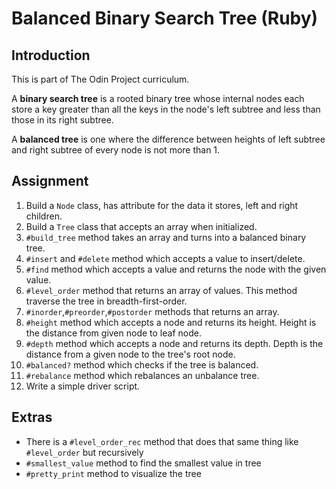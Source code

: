 # Balanced Binary Search Tree (Ruby)
## Introduction
This is part of The Odin Project curriculum.

A **binary search tree** is a rooted binary tree whose internal nodes each store a key greater than all the keys in the node's left subtree and less than those in its right subtree.

A **balanced tree** is one where the difference between heights of left subtree and right subtree of every node is not more than 1.

## Assignment
1. Build a ```Node``` class, has attribute for the data it stores, left and right children.
2. Build a ```Tree``` class that accepts an array when initialized.
3. ```#build_tree``` method takes an array and turns into a balanced binary tree.
4. ```#insert``` and ```#delete``` method which accepts a value to insert/delete.
5. ```#find``` method which accepts a value and returns the node with the given value.
6. ```#level_order``` method that returns an array of values. This method traverse the tree in breadth-first-order.
7. ```#inorder```,```#preorder```,```#postorder``` methods that returns an array.
8. ```#height``` method which accepts a node and returns its height. Height is the distance from given node to leaf node.
9. ```#depth``` method which accepts a node and returns its depth. Depth is the distance from a given node to the tree's root node.
10. ```#balanced?``` method which checks if the tree is balanced.
11. ```#rebalance``` method which rebalances an unbalance tree.
12. Write a simple driver script.

## Extras
- There is a ```#level_order_rec``` method that does that same thing like ```#level_order``` but recursively
- ```#smallest_value``` method to find the smallest value in tree
- ```#pretty_print``` method to visualize the tree
